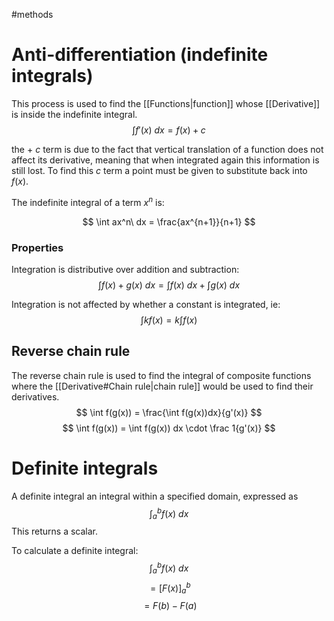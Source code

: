 #methods

# Anti-differentiation (indefinite integrals)
This process is used to find the [[Functions|function]] whose [[Derivative]] is inside the indefinite integral.
$$ \int f'(x)\ dx = f(x) + c $$

the $+\ c$ term is due to the fact that vertical translation of a function does not affect its derivative, meaning that when integrated again this information is still lost. To find this $c$ term a point must be given to substitute back into $f(x)$.

The indefinite integral of a term $x^n$ is:

$$ \int ax^n\ dx = \frac{ax^{n+1}}{n+1} $$

### Properties

Integration is distributive over addition and subtraction:
$$ \int f(x) + g(x) \ dx = \int f(x)\ dx + \int g(x)\ dx $$

Integration is not affected by whether a constant is integrated, ie:
$$ \int kf(x) = k\int f(x) $$

## Reverse chain rule
The reverse chain rule is used to find the integral of composite functions where the [[Derivative#Chain rule|chain rule]] would be used to find their derivatives.
$$ \int f(g(x)) = \frac{\int f(g(x))dx}{g'(x)} $$
$$ \int f(g(x)) = \int f(g(x)) dx \cdot \frac 1{g'(x)} $$

# Definite integrals
A definite integral an integral within a specified domain, expressed as
$$ \int_a^b f(x)\ dx $$
This returns a scalar.

To calculate a definite integral:
$$ \int_a^b f(x)\ dx $$
$$ = \left[F(x)\right]_a^b $$
$$ = F(b)-F(a) $$